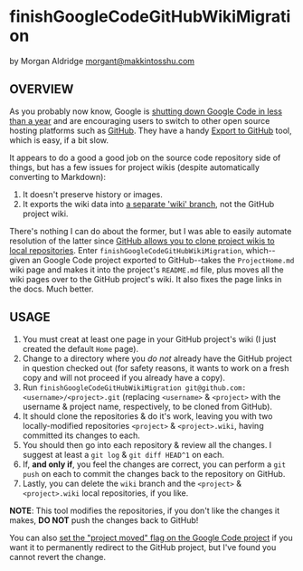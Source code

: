 finishGoogleCodeGitHubWikiMigration
===================================
by Morgan Aldridge <morgant@makkintosshu.com>

OVERVIEW
--------

As you probably now know, Google is [shutting down Google Code in less than a year](http://google-opensource.blogspot.com/2015/03/farewell-to-google-code.html) and are encouraging users to switch to other open source hosting platforms such as [GitHub](https://github.com). They have a handy [Export to GitHub](https://code.google.com/export-to-github/) tool, which is easy, if a bit slow.

It appears to do a good a good job on the source code repository side of things, but has a few issues for project wikis (despite automatically converting to Markdown):

1. It doesn't preserve history or images.
2. It exports the wiki data into [a separate 'wiki' branch](https://code.google.com/p/support-tools/wiki/GitHubExporterFAQ#Where_did_my_Google_Code_wikis_go), not the GitHub project wiki.

There's nothing I can do about the former, but I was able to easily automate resolution of the latter since [GitHub allows you to clone project wikis to local repositories](https://help.github.com/articles/adding-and-editing-wiki-pages-locally/). Enter `finishGoogleCodeGitHubWikiMigration`, which--given an Google Code project exported to GitHub--takes the `ProjectHome.md` wiki page and makes it into the project's `README.md` file, plus moves all the wiki pages over to the GitHub project's wiki. It also fixes the page links in the docs. Much better.

USAGE
-----

1. You must creat at least one page in your GitHub project's wiki (I just created the default `Home` page).
2. Change to a directory where you _do not_ already have the GitHub project in question checked out (for safety reasons, it wants to work on a fresh copy and will not proceed if you already have a copy).
2. Run `finishGoogleCodeGitHubWikiMigration git@github.com:<username>/<project>.git` (replacing `<username>` & `<project>` with the username & project name, respectively, to be cloned from GitHub).
3. It should clone the repositories & do it's work, leaving you with two locally-modified repositories `<project>` & `<project>.wiki`, having committed its changes to each.
4. You should then go into each repository & review all the changes. I suggest at least a `git log` & `git diff HEAD^1` on each.
5. If, **and only if**, you feel the changes are correct, you can perform a `git push` on each to commit the changes back to the repository on GitHub.
6. Lastly, you can delete the `wiki` branch and the `<project>` & `<project>.wiki` local repositories, if you like.

**NOTE**: This tool modifies the repositories, if you don't like the changes it makes, **DO NOT** push the changes back to GitHub!

You can also [set the "project moved" flag on the Google Code project](https://code.google.com/p/support-tools/wiki/GitHubExporterFAQ#Setting_the_"Project_Moved"_Flag) if you want it to permanently redirect to the GitHub project, but I've found you cannot revert the change.